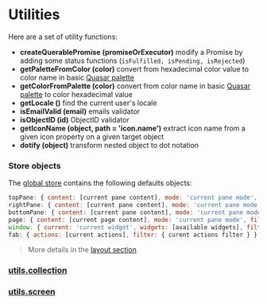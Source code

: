 # Utilities

Here are a set of utility functions:
* **createQuerablePromise (promiseOrExecutor)** modify a Promise by adding some status functions (`isFulfilled, isPending, isRejected`)
* **getPaletteFromColor (color)** convert from hexadecimal color value to color name in basic [Quasar palette](https://quasar.dev/style/color-palette)
* **getColorFromPalette (color)** convert from color name  in basic [Quasar palette](https://quasar.dev/style/color-palette) to color hexadecimal value
* **getLocale ()** find the current user's locale
* **isEmailValid (email)** emails validator
* **isObjectID (id)** ObjectID validator
* **getIconName (object, path = 'icon.name')** extract icon name from a given icon property on a given target object
* **dotify (object)** transform nested object to dot notation

### Store objects

The [global store](../core/application.md#store) contains the following defaults objects:
```js
topPane: { content: [current pane content], mode: 'current pane mode', filter: { curent content filter }, visible: current visibility state }
rightPane: { content: [current pane content], mode: 'current pane mode', filter: { curent content filter }, visible: current visibility state }
bottomPane: { content: [current pane content], mode: 'current pane mode', filter: { curent content filter }, visible: current visibility state }
page: { content: [current page content], mode: 'current pane mode', filter: { curent content filter } }
window: { current: 'current widget', widgets: [available widgets], filter: { curent widgets filter } }
fab: { actions: [current actions], filter: { curent actions filter } }
```

> More details in the [layout section](./components.md#layout)

### [utils.collection](./utilities/utils.collection.md)
### [utils.screen](./utilities/utils.screen.md)
